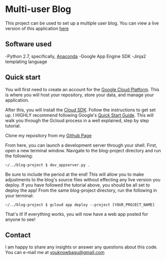 # Multi-user Blog
This project can be used to set up a multiple user blog.  You can view a live version of this application [here](https://blog-project-151202.appspot.com/blog)

## Software used
-Python 2.7, specifically, [Anaconda](https://www.continuum.io/downloads)
-Google App Engine SDK
-Jinja2 templating language

## Quick start
You will first need to create an account for the [Google Cloud Platform](https://accounts.google.com/ServiceLogin?service=cloudconsole&ltmpl=cloud&osid=1&passive=true&continue=https://console.cloud.google.com/appengine?src%3Dac).  This is where you will host your repository, store your data, and manage your application.

After this, you will install the [Cloud SDK](https://cloud.google.com/sdk/downloads).  Follow the instructions to get set up.  I HIGHLY recommend following Google's [Quick Start Guide](https://cloud.google.com/appengine/docs/python/quickstart).  This will walk you through the Gcloud process in a well explained, step by step tutorial.

Clone my repository from my [Github Page](https://github.com/YouKnowBagu/blog-project)

From here, you can launch a development server through your shell. First, open a new terminal window.  Navigate to the blog-project directory and run the following:
```
~/../blog-project $ dev_appserver.py .
```

Be sure to include the period at the end!  This will allow you to make adjustments to the blog's source files without effecting any live version you deploy.  If you have followed the tutorial above, you should be all set to deploy the app!  From the same blog-project directory, run the following in your terminal:

```
~/../blog-project $ gcloud app deploy --project [YOUR_PROJECT_NAME]
```

That's it!  If everything works, you will now have a web app posted for anyone to see!

## Contact
I am happy to share any insights or answer any questions about this code.  You can e-mail me at youknowbagu@gmail.com